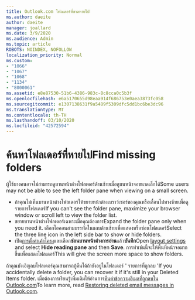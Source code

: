 ```yaml
---
title: Outlook.com โฟลเดอร์ที่ขาดหายไป
ms.author: daeite
author: daeite
manager: joallard
ms.date: 3/9/2020
ms.audience: Admin
ms.topic: article
ROBOTS: NOINDEX, NOFOLLOW
localization_priority: Normal
ms.custom:
- "1066"
- "1067"
- "1068"
- "1134"
- "8000061"
ms.assetid: e8e87530-51b6-4386-983c-8c8cca0c5b3f
ms.openlocfilehash: e6a5170655d98eaa914f686753e0aea3873fc058
ms.sourcegitcommit: e1307138631f9a5489f5309dfc5dd1bc6be3dc96
ms.translationtype: MT
ms.contentlocale: th-TH
ms.lasthandoff: 03/10/2020
ms.locfileid: "42572594"
---
```

# <a name="find-missing-folders"></a><span data-ttu-id="e179c-102">ค้นหาโฟลเดอร์ที่หายไป</span><span class="sxs-lookup"><span data-stu-id="e179c-102">Find missing folders</span></span>

<span data-ttu-id="e179c-103">ผู้ใช้บางคนอาจไม่สามารถดูบานหน้าต่างโฟลเดอร์ด้านซ้ายเมื่อดูบนหน้าจอขนาดเล็กได้</span><span class="sxs-lookup"><span data-stu-id="e179c-103">Some users may not be able to see the left folder pane when viewing on a small screen.</span></span>

- <span data-ttu-id="e179c-104">ถ้าคุณไม่เห็นบานหน้าต่างโฟลเดอร์ให้ขยายหน้าต่างเบราว์เซอร์ของคุณหรือเลื่อนไปทางซ้ายเพื่อดูรายการโฟลเดอร์</span><span class="sxs-lookup"><span data-stu-id="e179c-104">If you can't see the folder pane, maximize your browser window or scroll left to view the folder list.</span></span>
- <span data-ttu-id="e179c-105">ขยายบานหน้าต่างโฟลเดอร์เฉพาะเมื่อคุณต้องการ</span><span class="sxs-lookup"><span data-stu-id="e179c-105">Expand the folder pane only when you need it.</span></span> <span data-ttu-id="e179c-106">เลือกไอคอนสามบรรทัดในแถบด้านซ้ายเพื่อแสดงหรือซ่อนโฟลเดอร์</span><span class="sxs-lookup"><span data-stu-id="e179c-106">Select the three line icon in the left side bar to show or hide folders.</span></span>
- <span data-ttu-id="e179c-107">เปิด[การตั้งค่าเค้าโครง](https://outlook.live.com/mail/options/mail/layout)และเลือก**ซ่อนบานหน้าต่างการอ่าน**แล้ว**บันทึก**</span><span class="sxs-lookup"><span data-stu-id="e179c-107">Open [layout settings](https://outlook.live.com/mail/options/mail/layout) and select **Hide reading pane** and then **Save**.</span></span> <span data-ttu-id="e179c-108">การทำเช่นนี้จะให้พื้นที่หน้าจอมากขึ้นเพื่อแสดงโฟลเดอร์</span><span class="sxs-lookup"><span data-stu-id="e179c-108">This will give the screen more space to show folders.</span></span>

<span data-ttu-id="e179c-109">ถ้าคุณบังเอิญลบโฟลเดอร์คุณสามารถกู้คืนได้ถ้ายังอยู่ในโฟลเดอร์ ' รายการที่ถูกลบ '</span><span class="sxs-lookup"><span data-stu-id="e179c-109">If you accidentally delete a folder, you can recover it if it's still in your Deleted Items folder.</span></span> <span data-ttu-id="e179c-110">เมื่อต้องการเรียนรู้เพิ่มเติมให้อ่านการ[คืนค่าข้อความอีเมลที่ถูกลบใน Outlook.com](https://support.office.com/article/cf06ab1b-ae0b-418c-a4d9-4e895f83ed50)</span><span class="sxs-lookup"><span data-stu-id="e179c-110">To learn more, read [Restoring deleted email messages in Outlook.com](https://support.office.com/article/cf06ab1b-ae0b-418c-a4d9-4e895f83ed50).</span></span>
